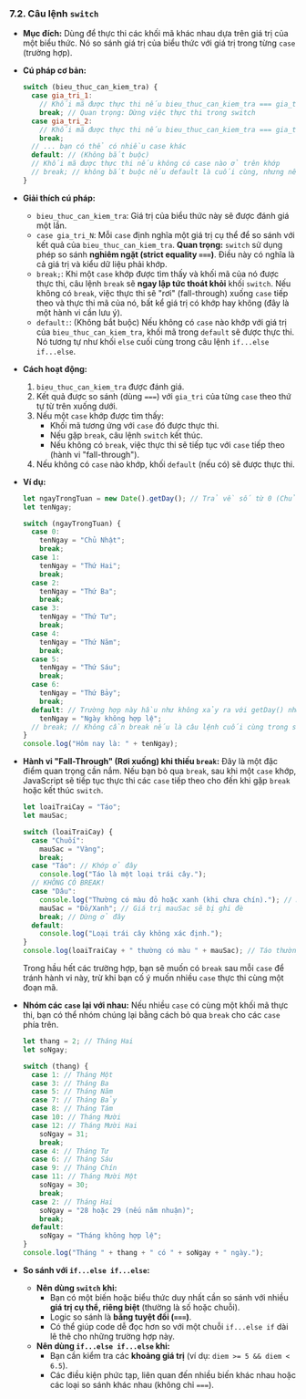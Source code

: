 ### **7.2. Câu lệnh `switch`**

- **Mục đích:** Dùng để thực thi các khối mã khác nhau dựa trên giá trị của một biểu thức. Nó so sánh giá trị của biểu thức với giá trị trong từng `case` (trường hợp).
- **Cú pháp cơ bản:**

  ```javascript
  switch (bieu_thuc_can_kiem_tra) {
    case gia_tri_1:
      // Khối mã được thực thi nếu bieu_thuc_can_kiem_tra === gia_tri_1
      break; // Quan trọng: Dừng việc thực thi trong switch
    case gia_tri_2:
      // Khối mã được thực thi nếu bieu_thuc_can_kiem_tra === gia_tri_2
      break;
    // ... bạn có thể có nhiều case khác
    default: // (Không bắt buộc)
    // Khối mã được thực thi nếu không có case nào ở trên khớp
    // break; // không bắt buộc nếu default là cuối cùng, nhưng nên có cho nhất quán
  }
  ```

- **Giải thích cú pháp:**

  - `bieu_thuc_can_kiem_tra`: Giá trị của biểu thức này sẽ được đánh giá một lần.
  - `case gia_tri_N`: Mỗi `case` định nghĩa một giá trị cụ thể để so sánh với kết quả của `bieu_thuc_can_kiem_tra`. **Quan trọng:** `switch` sử dụng phép so sánh **nghiêm ngặt (strict equality `===`)**. Điều này có nghĩa là cả giá trị và kiểu dữ liệu phải khớp.
  - `break;`: Khi một `case` khớp được tìm thấy và khối mã của nó được thực thi, câu lệnh `break` sẽ **ngay lập tức thoát khỏi** khối `switch`. Nếu không có `break`, việc thực thi sẽ "rơi" (fall-through) xuống `case` tiếp theo và thực thi mã của nó, bất kể giá trị có khớp hay không (đây là một hành vi cần lưu ý).
  - `default:`: (Không bắt buộc) Nếu không có `case` nào khớp với giá trị của `bieu_thuc_can_kiem_tra`, khối mã trong `default` sẽ được thực thi. Nó tương tự như khối `else` cuối cùng trong câu lệnh `if...else if...else`.

- **Cách hoạt động:**

  1. `bieu_thuc_can_kiem_tra` được đánh giá.
  2. Kết quả được so sánh (dùng `===`) với `gia_tri` của từng `case` theo thứ tự từ trên xuống dưới.
  3. Nếu một `case` khớp được tìm thấy:
     - Khối mã tương ứng với `case` đó được thực thi.
     - Nếu gặp `break`, câu lệnh `switch` kết thúc.
     - Nếu không có `break`, việc thực thi sẽ tiếp tục với `case` tiếp theo (hành vi "fall-through").
  4. Nếu không có `case` nào khớp, khối `default` (nếu có) sẽ được thực thi.

- **Ví dụ:**

  ```javascript
  let ngayTrongTuan = new Date().getDay(); // Trả về số từ 0 (Chủ Nhật) đến 6 (Thứ Bảy)
  let tenNgay;

  switch (ngayTrongTuan) {
    case 0:
      tenNgay = "Chủ Nhật";
      break;
    case 1:
      tenNgay = "Thứ Hai";
      break;
    case 2:
      tenNgay = "Thứ Ba";
      break;
    case 3:
      tenNgay = "Thứ Tư";
      break;
    case 4:
      tenNgay = "Thứ Năm";
      break;
    case 5:
      tenNgay = "Thứ Sáu";
      break;
    case 6:
      tenNgay = "Thứ Bảy";
      break;
    default: // Trường hợp này hầu như không xảy ra với getDay() nhưng là thực hành tốt
      tenNgay = "Ngày không hợp lệ";
    // break; // Không cần break nếu là câu lệnh cuối cùng trong switch, nhưng có cũng không sao
  }
  console.log("Hôm nay là: " + tenNgay);
  ```

- **Hành vi "Fall-Through" (Rơi xuống) khi thiếu `break`:**
  Đây là một đặc điểm quan trọng cần nắm. Nếu bạn bỏ qua `break`, sau khi một `case` khớp, JavaScript sẽ tiếp tục thực thi các `case` tiếp theo cho đến khi gặp `break` hoặc kết thúc `switch`.

  ```javascript
  let loaiTraiCay = "Táo";
  let mauSac;

  switch (loaiTraiCay) {
    case "Chuối":
      mauSac = "Vàng";
      break;
    case "Táo": // Khớp ở đây
      console.log("Táo là một loại trái cây.");
    // KHÔNG CÓ BREAK!
    case "Dâu":
      console.log("Thường có màu đỏ hoặc xanh (khi chưa chín)."); // Dòng này cũng sẽ chạy do fall-through từ "Táo"
      mauSac = "Đỏ/Xanh"; // Giá trị mauSac sẽ bị ghi đè
      break; // Dừng ở đây
    default:
      console.log("Loại trái cây không xác định.");
  }
  console.log(loaiTraiCay + " thường có màu " + mauSac); // Táo thường có màu Đỏ/Xanh
  ```

  Trong hầu hết các trường hợp, bạn sẽ muốn có `break` sau mỗi `case` để tránh hành vi này, trừ khi bạn cố ý muốn nhiều `case` thực thi cùng một đoạn mã.

- **Nhóm các `case` lại với nhau:**
  Nếu nhiều `case` có cùng một khối mã thực thi, bạn có thể nhóm chúng lại bằng cách bỏ qua `break` cho các `case` phía trên.

  ```javascript
  let thang = 2; // Tháng Hai
  let soNgay;

  switch (thang) {
    case 1: // Tháng Một
    case 3: // Tháng Ba
    case 5: // Tháng Năm
    case 7: // Tháng Bảy
    case 8: // Tháng Tám
    case 10: // Tháng Mười
    case 12: // Tháng Mười Hai
      soNgay = 31;
      break;
    case 4: // Tháng Tư
    case 6: // Tháng Sáu
    case 9: // Tháng Chín
    case 11: // Tháng Mười Một
      soNgay = 30;
      break;
    case 2: // Tháng Hai
      soNgay = "28 hoặc 29 (nếu năm nhuận)";
      break;
    default:
      soNgay = "Tháng không hợp lệ";
  }
  console.log("Tháng " + thang + " có " + soNgay + " ngày.");
  ```

- **So sánh với `if...else if...else`:**

  - **Nên dùng `switch` khi:**
    - Bạn có một biến hoặc biểu thức duy nhất cần so sánh với nhiều **giá trị cụ thể, riêng biệt** (thường là số hoặc chuỗi).
    - Logic so sánh là **bằng tuyệt đối (`===`)**.
    - Có thể giúp code dễ đọc hơn so với một chuỗi `if...else if` dài lê thê cho những trường hợp này.
  - **Nên dùng `if...else if...else` khi:**
    - Bạn cần kiểm tra các **khoảng giá trị** (ví dụ: `diem >= 5 && diem < 6.5`).
    - Các điều kiện phức tạp, liên quan đến nhiều biến khác nhau hoặc các loại so sánh khác nhau (không chỉ `===`).

